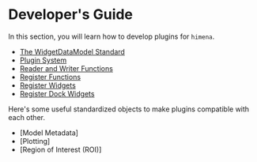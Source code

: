 # Developer's Guide

In this section, you will learn how to develop plugins for `himena`.

- [The WidgetDataModel Standard](widget_data_model.md)
- [Plugin System](plugin_system.md)
- [Reader and Writer Functions](io_provider.md)
- [Register Functions](register_functions.md)
- [Register Widgets](register_widgets.md)
- [Register Dock Widgets](register_dock_widgets.md)

Here's some useful standardized objects to make plugins compatible with each other.
- [Model Metadata]
- [Plotting]
- [Region of Interest (ROI)]
